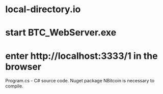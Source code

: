 # local-directory.io
# start BTC_WebServer.exe
# enter http://localhost:3333/1 in the browser
Program.cs - C# source code. Nuget package NBitcoin is necessary to compile.
